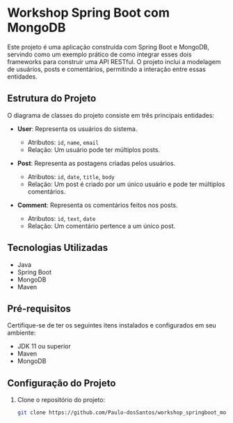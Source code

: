 
# Workshop Spring Boot com MongoDB

Este projeto é uma aplicação construída com Spring Boot e MongoDB, servindo como um exemplo prático de como integrar esses dois frameworks para construir uma API RESTful. O projeto inclui a modelagem de usuários, posts e comentários, permitindo a interação entre essas entidades.

## Estrutura do Projeto

O diagrama de classes do projeto consiste em três principais entidades:

- **User**: Representa os usuários do sistema.
  - Atributos: `id`, `name`, `email`
  - Relação: Um usuário pode ter múltiplos posts.

- **Post**: Representa as postagens criadas pelos usuários.
  - Atributos: `id`, `date`, `title`, `body`
  - Relação: Um post é criado por um único usuário e pode ter múltiplos comentários.

- **Comment**: Representa os comentários feitos nos posts.
  - Atributos: `id`, `text`, `date`
  - Relação: Um comentário pertence a um único post.

## Tecnologias Utilizadas

- Java
- Spring Boot
- MongoDB
- Maven

## Pré-requisitos

Certifique-se de ter os seguintes itens instalados e configurados em seu ambiente:

- JDK 11 ou superior
- Maven
- MongoDB

## Configuração do Projeto

1. Clone o repositório do projeto:

   ```bash
   git clone https://github.com/Paulo-dosSantos/workshop_springboot_mongodb.git
